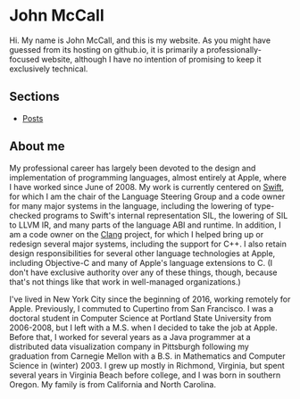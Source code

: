 John McCall
====

Hi.  My name is John McCall, and this is my website.  As you might have guessed from its hosting on github.io, it is primarily a professionally-focused website, although I have no intention of promising to keep it exclusively technical.

Sections
--------

- [Posts](posts/)

About me
--------

My professional career has largely been devoted to the design and implementation of programming languages, almost entirely at Apple, where I have worked since June of 2008.  My work is currently centered on [Swift](https://www.swift.org/), for which I am the chair of the Language Steering Group and a code owner for many major systems in the language, including the lowering of type-checked programs to Swift's internal representation SIL, the lowering of SIL to LLVM IR, and many parts of the language ABI and runtime.  In addition, I am a code owner on the [Clang](https://clang.llvm.org/) project, for which I helped bring up or redesign several major systems, including the support for C++.  I also retain design responsibilities for several other language technologies at Apple, including Objective-C and many of Apple's language extensions to C.  (I don't have exclusive authority over any of these things, though, because that's not things like that work in well-managed organizations.)

I've lived in New York City since the beginning of 2016, working remotely for Apple.  Previously, I commuted to Cupertino from San Francisco.  I was a doctoral student in Computer Science at Portland State University from 2006-2008, but I left with a M.S. when I decided to take the job at Apple.  Before that, I worked for several years as a Java programmer at a distributed data visualization company in Pittsburgh following my graduation from Carnegie Mellon with a B.S. in Mathematics and Computer Science in (winter) 2003.  I grew up mostly in Richmond, Virginia, but spent several years in Virginia Beach before college, and I was born in southern Oregon.  My family is from California and North Carolina.